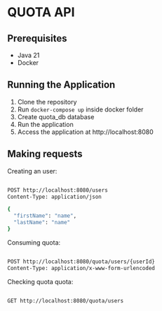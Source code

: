 # QUOTA API

## Prerequisites

- Java 21
- Docker

## Running the Application

1. Clone the repository
2. Run ```docker-compose up``` inside docker folder
3. Create quota_db database
4. Run the application
5. Access the application at http://localhost:8080

## Making requests

Creating an user:

```bash

POST http://localhost:8080/users
Content-Type: application/json

{
  "firstName": "name",
  "lastName": "name"
}

```

Consuming quota:

```bash

POST http://localhost:8080/quota/users/{userId}
Content-Type: application/x-www-form-urlencoded
```

Checking quota quota:

```bash

GET http://localhost:8080/quota/users

```
